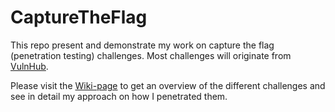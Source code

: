# CaptureTheFlag

This repo present and demonstrate my work on capture the flag (penetration testing) challenges. Most challenges will originate from [VulnHub](https://www.vulnhub.com/).

Please visit the [Wiki-page](https://github.com/CosmicBear/CaptureTheFlag/wiki) to get an overview of the different challenges and see in detail my approach on how I penetrated them.
